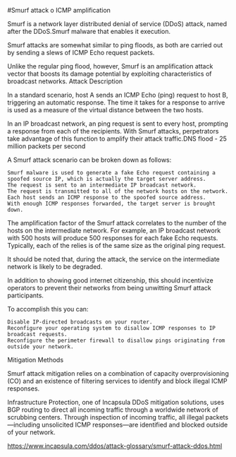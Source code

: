 #Smurf attack o ICMP amplification

Smurf is a network layer distributed denial of service (DDoS) attack, named after the DDoS.Smurf malware that enables it execution.

Smurf attacks are somewhat similar to ping floods, as both are carried out by sending a slews of ICMP Echo request packets.

Unlike the regular ping flood, however, Smurf is an amplification attack vector that boosts its damage potential by exploiting characteristics of broadcast networks.
Attack Description

In a standard scenario, host A sends an ICMP Echo (ping) request to host B, triggering an automatic response. The time it takes for a response to arrive is used as a measure of the virtual distance between the two hosts.

In an IP broadcast network, an ping request is sent to every host, prompting a response from each of the recipients. With Smurf attacks, perpetrators take advantage of this function to amplify their attack traffic.DNS flood - 25 million packets per second

A Smurf attack scenario can be broken down as follows:

    Smurf malware is used to generate a fake Echo request containing a spoofed source IP, which is actually the target server address.
    The request is sent to an intermediate IP broadcast network.
    The request is transmitted to all of the network hosts on the network.
    Each host sends an ICMP response to the spoofed source address.
    With enough ICMP responses forwarded, the target server is brought down.

The amplification factor of the Smurf attack correlates to the number of the hosts on the intermediate network. For example, an IP broadcast network with 500 hosts will produce 500 responses for each fake Echo requests. Typically, each of the relies is of the same size as the original ping request.

It should be noted that, during the attack, the service on the intermediate network is likely to be degraded.

In addition to showing good internet citizenship, this should incentivize operators to prevent their networks from being unwitting Smurf attack participants.

To accomplish this you can:

    Disable IP-directed broadcasts on your router.
    Reconfigure your operating system to disallow ICMP responses to IP broadcast requests.
    Reconfigure the perimeter firewall to disallow pings originating from outside your network.

Mitigation Methods

Smurf attack mitigation relies on a combination of capacity overprovisioning (CO) and an existence of filtering services to identify and block illegal ICMP responses.

Infrastructure Protection, one of Incapsula DDoS mitigation solutions, uses BGP routing to direct all incoming traffic through a worldwide network of scrubbing centers.
Through inspection of incoming traffic, all illegal packets—including unsolicited ICMP responses—are identified and blocked outside of your network.

<https://www.incapsula.com/ddos/attack-glossary/smurf-attack-ddos.html>